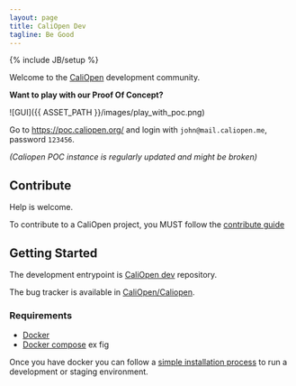 ```yaml
---
layout: page
title: CaliOpen Dev
tagline: Be Good
---
```

{% include JB/setup %}

Welcome to the [CaliOpen](https://caliopen.org) development community.

**Want to play with our Proof Of Concept?**

![GUI]({{ ASSET_PATH }}/images/play_with_poc.png)

Go to https://poc.caliopen.org/ and login with `john@mail.caliopen.me`, password `123456`.

_(Caliopen POC instance is regularly updated and might be broken)_

## Contribute

Help is welcome.

To contribute to a CaliOpen project, you MUST follow the
[contribute guide](/guides/contribute.html)

## Getting Started

The development entrypoint is [CaliOpen
dev](https://github.com/CaliOpen/caliopen-dev) repository.

The bug tracker is available in [CaliOpen/Caliopen](https://github.com/CaliOpen/Caliopen/issues).

### Requirements

* [Docker](https://docker.com/)
* [Docker compose](https://docs.docker.com/compose/) ex fig

Once you have docker you can follow a [simple installation process](https://github.com/CaliOpen/caliopen-dev#caliopen-development-environment-and-toolbelt) to run a development or staging environment.
